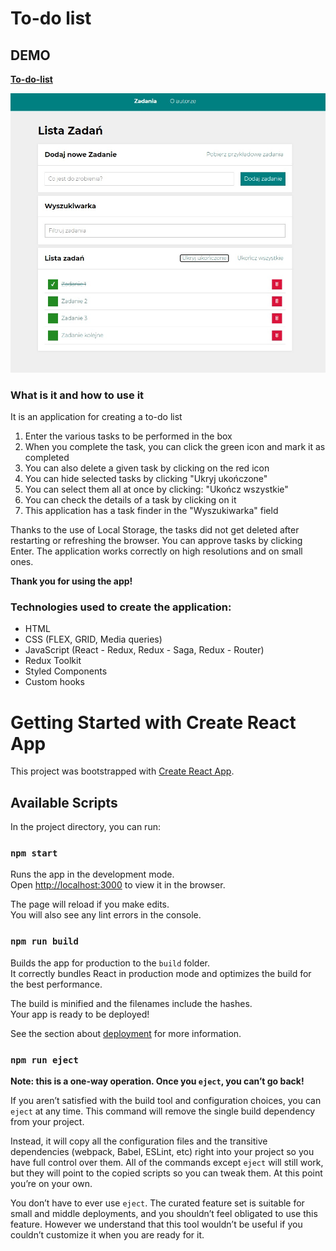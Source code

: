 # To-do list

## DEMO

[**To-do-list**](https://piotrkubiak.github.io/todo-list-react/)

![Screen](src/screen.jpg)

### What is it and how to use it

It is an application for creating a to-do list

1. Enter the various tasks to be performed in the box
2. When you complete the task, you can click the green icon and mark it as completed
3. You can also delete a given task by clicking on the red icon
4. You can hide selected tasks by clicking "Ukryj ukończone"
5. You can select them all at once by clicking: "Ukończ wszystkie"
6. You can check the details of a task by clicking on it
7. This application has a task finder in the "Wyszukiwarka" field

Thanks to the use of Local Storage, the tasks did not get deleted after restarting or refreshing the browser.
You can approve tasks by clicking Enter.
The application works correctly on high resolutions and on small ones.

**Thank you for using the app!**

### Technologies used to create the application:

- HTML
- CSS (FLEX, GRID, Media queries)
- JavaScript (React - Redux, Redux - Saga, Redux - Router)
- Redux Toolkit
- Styled Components
- Custom hooks

# Getting Started with Create React App

This project was bootstrapped with [Create React App](https://github.com/facebook/create-react-app).

## Available Scripts

In the project directory, you can run:

### `npm start`

Runs the app in the development mode.\
Open [http://localhost:3000](http://localhost:3000) to view it in the browser.

The page will reload if you make edits.\
You will also see any lint errors in the console.

### `npm run build`

Builds the app for production to the `build` folder.\
It correctly bundles React in production mode and optimizes the build for the best performance.

The build is minified and the filenames include the hashes.\
Your app is ready to be deployed!

See the section about [deployment](https://facebook.github.io/create-react-app/docs/deployment) for more information.

### `npm run eject`

**Note: this is a one-way operation. Once you `eject`, you can’t go back!**

If you aren’t satisfied with the build tool and configuration choices, you can `eject` at any time. This command will remove the single build dependency from your project.

Instead, it will copy all the configuration files and the transitive dependencies (webpack, Babel, ESLint, etc) right into your project so you have full control over them. All of the commands except `eject` will still work, but they will point to the copied scripts so you can tweak them. At this point you’re on your own.

You don’t have to ever use `eject`. The curated feature set is suitable for small and middle deployments, and you shouldn’t feel obligated to use this feature. However we understand that this tool wouldn’t be useful if you couldn’t customize it when you are ready for it.
